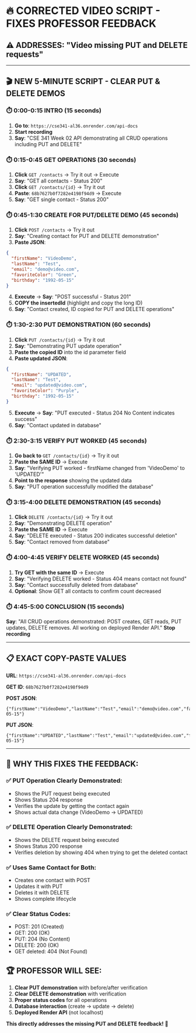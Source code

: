 # 🔥 CORRECTED VIDEO SCRIPT - FIXES PROFESSOR FEEDBACK

## ⚠️ ADDRESSES: "Video missing PUT and DELETE requests"

---

## 🎬 **NEW 5-MINUTE SCRIPT - CLEAR PUT & DELETE DEMOS**

### **⏱️ 0:00-0:15 INTRO (15 seconds)**

1. **Go to**: `https://cse341-al36.onrender.com/api-docs`
2. **Start recording**
3. **Say**: "CSE 341 Week 02 API demonstrating all CRUD operations including PUT and DELETE"

### **⏱️ 0:15-0:45 GET OPERATIONS (30 seconds)**

1. **Click** `GET /contacts` → Try it out → Execute
2. **Say**: "GET all contacts - Status 200"
3. **Click** `GET /contacts/{id}` → Try it out
4. **Paste**: `68b7627b0f7282e4198f94d9` → Execute
5. **Say**: "GET single contact - Status 200"

### **⏱️ 0:45-1:30 CREATE FOR PUT/DELETE DEMO (45 seconds)**

1. **Click** `POST /contacts` → Try it out
2. **Say**: "Creating contact for PUT and DELETE demonstration"
3. **Paste JSON**:

```json
{
  "firstName": "VideoDemo",
  "lastName": "Test",
  "email": "demo@video.com",
  "favoriteColor": "Green",
  "birthday": "1992-05-15"
}
```

4. **Execute** → **Say**: "POST successful - Status 201"
5. **COPY the insertedId** (highlight and copy the long ID)
6. **Say**: "Contact created, ID copied for PUT and DELETE operations"

### **⏱️ 1:30-2:30 PUT DEMONSTRATION (60 seconds)**

1. **Click** `PUT /contacts/{id}` → Try it out
2. **Say**: "Demonstrating PUT update operation"
3. **Paste the copied ID** into the id parameter field
4. **Paste updated JSON**:

```json
{
  "firstName": "UPDATED",
  "lastName": "Test",
  "email": "updated@video.com",
  "favoriteColor": "Purple",
  "birthday": "1992-05-15"
}
```

5. **Execute** → **Say**: "PUT executed - Status 204 No Content indicates success"
6. **Say**: "Contact updated in database"

### **⏱️ 2:30-3:15 VERIFY PUT WORKED (45 seconds)**

1. **Go back to** `GET /contacts/{id}` → Try it out
2. **Paste the SAME ID** → Execute
3. **Say**: "Verifying PUT worked - firstName changed from 'VideoDemo' to 'UPDATED'"
4. **Point to the response** showing the updated data
5. **Say**: "PUT operation successfully modified the database"

### **⏱️ 3:15-4:00 DELETE DEMONSTRATION (45 seconds)**

1. **Click** `DELETE /contacts/{id}` → Try it out
2. **Say**: "Demonstrating DELETE operation"
3. **Paste the SAME ID** → Execute
4. **Say**: "DELETE executed - Status 200 indicates successful deletion"
5. **Say**: "Contact removed from database"

### **⏱️ 4:00-4:45 VERIFY DELETE WORKED (45 seconds)**

1. **Try GET with the same ID** → Execute
2. **Say**: "Verifying DELETE worked - Status 404 means contact not found"
3. **Say**: "Contact successfully deleted from database"
4. **Optional**: Show GET all contacts to confirm count decreased

### **⏱️ 4:45-5:00 CONCLUSION (15 seconds)**

**Say**: "All CRUD operations demonstrated: POST creates, GET reads, PUT updates, DELETE removes. All working on deployed Render API."
**Stop recording**

---

## 📋 **EXACT COPY-PASTE VALUES**

**URL**: `https://cse341-al36.onrender.com/api-docs`

**GET ID**: `68b7627b0f7282e4198f94d9`

**POST JSON**:

```
{"firstName":"VideoDemo","lastName":"Test","email":"demo@video.com","favoriteColor":"Green","birthday":"1992-05-15"}
```

**PUT JSON**:

```
{"firstName":"UPDATED","lastName":"Test","email":"updated@video.com","favoriteColor":"Purple","birthday":"1992-05-15"}
```

---

## 🎯 **WHY THIS FIXES THE FEEDBACK:**

### ✅ **PUT Operation Clearly Demonstrated:**

- Shows the PUT request being executed
- Shows Status 204 response
- Verifies the update by getting the contact again
- Shows actual data change (VideoDemo → UPDATED)

### ✅ **DELETE Operation Clearly Demonstrated:**

- Shows the DELETE request being executed
- Shows Status 200 response
- Verifies deletion by showing 404 when trying to get the deleted contact

### ✅ **Uses Same Contact for Both:**

- Creates one contact with POST
- Updates it with PUT
- Deletes it with DELETE
- Shows complete lifecycle

### ✅ **Clear Status Codes:**

- POST: 201 (Created)
- GET: 200 (OK)
- PUT: 204 (No Content)
- DELETE: 200 (OK)
- GET deleted: 404 (Not Found)

## 🏆 **PROFESSOR WILL SEE:**

1. **Clear PUT demonstration** with before/after verification
2. **Clear DELETE demonstration** with verification
3. **Proper status codes** for all operations
4. **Database interaction** (create → update → delete)
5. **Deployed Render API** (not localhost)

**This directly addresses the missing PUT and DELETE feedback!** 🎯
